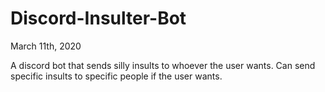 # Discord-Insulter-Bot

March 11th, 2020

A discord bot that sends silly insults to whoever the user wants. Can send specific insults to specific people if the user wants.
